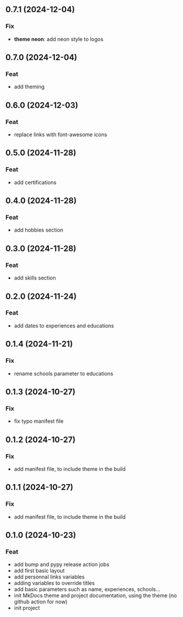 ## 0.7.1 (2024-12-04)

### Fix

- **theme neon**: add neon style to logos

## 0.7.0 (2024-12-04)

### Feat

- add theming

## 0.6.0 (2024-12-03)

### Feat

- replace links with font-awesome icons

## 0.5.0 (2024-11-28)

### Feat

- add certifications

## 0.4.0 (2024-11-28)

### Feat

- add hobbies section

## 0.3.0 (2024-11-28)

### Feat

- add skills section

## 0.2.0 (2024-11-24)

### Feat

- add dates to experiences and educations

## 0.1.4 (2024-11-21)

### Fix

- rename schools parameter to educations

## 0.1.3 (2024-10-27)

### Fix

- fix typo manifest file

## 0.1.2 (2024-10-27)

### Fix

- add manifest file, to include theme in the build

## 0.1.1 (2024-10-27)

### Fix

- add manifest file, to include theme in the build

## 0.1.0 (2024-10-23)

### Feat

- add bump and pypy release action jobs
- add first basic layout
- add personnal links variables
- adding variables to override titles
- add basic parameters such as name, experiences, schools...
- init MkDocs theme and project documentation, using the theme (no github action for now)
- init project
